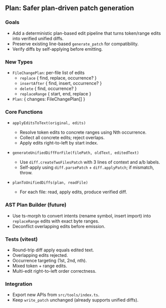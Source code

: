 ## Plan: Safer plan-driven patch generation

### Goals
- Add a deterministic plan-based edit pipeline that turns token/range edits into verified unified diffs.
- Preserve existing line-based `generate_patch` for compatibility.
- Verify diffs by self-applying before emitting.

### New Types
- `FileChangePlan`: per-file list of edits
  - `replace` { find, replace, occurrence? }
  - `insertAfter` { find, insert, occurrence? }
  - `delete` { find, occurrence? }
  - `replaceRange` { start, end, replace }
- `Plan`: { changes: FileChangePlan[] }

### Core Functions
- `applyEditsToText(original, edits)`
  - Resolve token edits to concrete ranges using Nth occurrence.
  - Collect all concrete edits; reject overlaps.
  - Apply edits right-to-left by start index.

- `generateUnifiedDiffForFile(filePath, oldText, editedText)`
  - Use `diff.createTwoFilesPatch` with 3 lines of context and a/b labels.
  - Self-apply using `diff.parsePatch` + `diff.applyPatch`; if mismatch, throw.

- `planToUnifiedDiffs(plan, readFile)`
  - For each file: read, apply edits, produce verified diff.

### AST Plan Builder (future)
- Use ts-morph to convert intents (rename symbol, insert import) into `replaceRange` edits with exact byte ranges.
- Deconflict overlapping edits before emission.

### Tests (vitest)
- Round-trip diff apply equals edited text.
- Overlapping edits rejected.
- Occurrence targeting (1st, 2nd, nth).
- Mixed token + range edits.
- Multi-edit right-to-left order correctness.

### Integration
- Export new APIs from `src/tools/index.ts`.
- Keep `write_patch` unchanged (already supports unified diffs).


